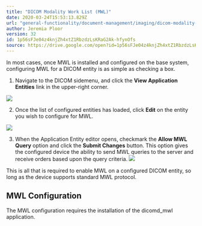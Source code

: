 ```yaml
---
title: "DICOM Modality Work List (MWL)"
date: 2020-03-24T15:53:13.829Z
url: "general-functionality/document-management/imaging/dicom-modality-work-list-mwl.html"
author: Jeremia Ploor
version: 32
id: 1p56sFJe04z4knjZh4xtZ1RbzdzLsKRaG2Ak-hfynOfs
source: https://drive.google.com/open?id=1p56sFJe04z4knjZh4xtZ1RbzdzLsKRaG2Ak-hfynOfs
---
```

In most cases, once MWL is installed and configured on the base system, configuring MWL for a DICOM entity is as simple as checking a box.

1. Navigate to the DICOM sidemenu, and click the <strong>View Application Entities</strong> link in the upper-right corner.



![](../../../external_files/c6a988bddeb5ac0b80f4ca575a8f55a3.png)



2. Once the list of configured entities has loaded, click <strong>Edit</strong> on the entity you wish to configure for MWL.



![](../../../external_files/8c5610e3e91af0853e453b5c641f01c3.png)



3. When the Application Entity editor opens, checkmark the <strong>Allow MWL Query</strong> option and click the <strong>Submit Changes</strong> button. This option gives the configured device the ability to send MWL queries to the server and receive orders based upon the query criteria. ![](../../../external_files/0bb1a6d25d82deda04ba3f7849663e73.png) 

This is all that is required to enable MWL on a configured DICOM entity, so long as the device supports standard MWL protocol.

## MWL Configuration

The MWL configuration requires the installation of the dicomd_mwl application. 


